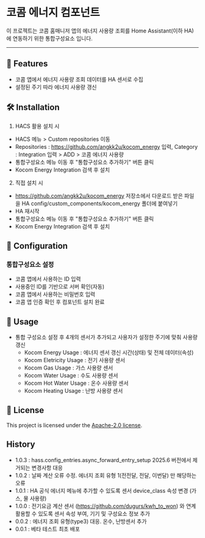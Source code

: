 # 코콤 에너지 컴포넌트

이 프로젝트는 코콤 홈매니저 앱의 에너지 사용량 조회를 Home Assistant(이하 HA)에 연동하기 위한 통합구성요소 입니다.

---

## 🚀 Features

- 코콤 앱에서 에너지 사용량 조회 데이터를 HA 센서로 수집
- 설정된 주기 따라 에너지 사용량 갱신

## 🛠 Installation

1. HACS 활용 설치 시
- HACS 메뉴 > Custom repositories 이동
- Repositories : https://github.com/angkk2u/kocom_energy 입력, Category : Integration 입력 > ADD > 코콤 에너지 사용량 
- 통합구성요소 메뉴 이동 후 "통합구성요소 추가하기" 버튼 클릭
- Kocom Energy Integration 검색 후 설치

2. 직접 설치 시
- https://github.com/angkk2u/kocom_energy 저장소에서 다운로드 받은 파일을 HA config/custom_components/kocom_energy 폴더에 붙여넣기
- HA 재시작
- 통합구성요소 메뉴 이동 후 "통합구성요소 추가하기" 버튼 클릭
- Kocom Energy Integration 검색 후 설치

## 🔧 Configuration

### 통합구성요소 설정
- 코콤 앱에서 사용하는 ID 입력
- 사용중인 ID를 기반으로 서버 확인(자동)
- 코콤 앱에서 사용하는 비밀번호 입력
- 코콤 앱 인증 확인 후 컴포넌트 설치 완료


## 📝 Usage

- 통합 구성요소 설정 후 4개의 센서가 추가되고 사용자가 설정한 주기에 맞춰 사용량 갱신
  - Kocom Energy Usage : 에너지 센서 갱신 시간(상태) 및 전체 데이터(속성)
  - Kocom Eletricity Usage : 전기 사용량 센서
  - Kocom Gas Usage : 가스 사용량 센서
  - Kocom Water Usage : 수도 사용량 센서
  - Kocom Hot Water Usage : 온수 사용량 센서
  - Kocom Heating Usage : 난방 사용량 센서

## 📜 License

This project is licensed under the [Apache-2.0 license](LICENSE).

## History

- 1.0.3 : hass.config_entries.async_forward_entry_setup 2025.6 버전에서 제거되는 변경사항 대응
- 1.0.2 : 날짜 계산 오류 수정. 에너지 조회 유형 1(전전달, 전달, 이번달) 만 해당하는 오류
- 1.0.1 : HA 공식 에너지 메뉴에 추가할 수 있도록 센서 device_class 속성 변경 (가스, 물 사용량)
- 1.0.0 : 전기요금 계산 센서 (https://github.com/dugurs/kwh_to_won) 와 연계 활용할 수 있도록 센서 속성 부여, 기기 및 구성요소 정보 추가
- 0.0.2 : 에너지 조회 유형(type3) 대응. 온수, 난방센서 추가
- 0.0.1 : 베타 테스트 최초 배포

